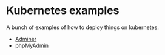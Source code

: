 # Kubernetes examples

A bunch of examples of how to deploy things on kubernetes.

-   [Adminer](./adminer/README.md)
-   [phpMyAdmin](./phpmyadmin/README.md)
